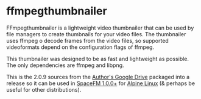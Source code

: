 # ffmpegthumbnailer
FFmpegthumbnailer is a lightweight video thumbnailer that can be used by file
managers to create thumbnails for your video files. The thumbnailer uses ffmpeg
o decode frames from the video files, so supported videoformats depend on the
configuration flags of ffmpeg.

This thumbnailer was designed to be as fast and lightweight as possible. The
only dependencies are ffmpeg and libpng.

This is the 2.0.9 sources from the [Author's Google Drive](https://code.google.com/p/ffmpegthumbnailer) packaged
into a release so it can be used in [SpaceFM 1.0.0+](http://ignorantguru.github.io/spacefm) for
[Alpine Linux](http://alpinelinux.org) (& perhaps be useful for other distributions).

